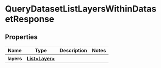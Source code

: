 

# QueryDatasetListLayersWithinDatasetResponse


## Properties

| Name | Type | Description | Notes |
|------------ | ------------- | ------------- | -------------|
|**layers** | [**List&lt;Layer&gt;**](Layer.md) |  |  |



